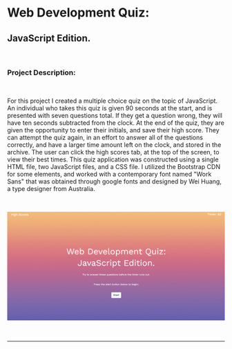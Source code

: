 # Web Development Quiz:
## JavaScript Edition. 

&nbsp;





### Project Description:

&nbsp;

For this project I created a multiple choice quiz on the topic of JavaScript. An individual who takes this quiz is given 90 seconds at the start, and is presented with seven questions total. If they get a question wrong, they will have ten seconds subtracted from the clock. At the end of the quiz, they are given the opportunity to enter their initials, and save their high score. They can attempt the quiz again, in an effort to answer all of the questions correctly, and have a larger time amount left on the clock, and stored in the archive. The user can click the high scores tab, at the top of the screen, to view their best times. This quiz application was constructed using a single HTML file, two JavaScript files, and a CSS file. I utilized the Bootstrap CDN for some elements, and worked with a contemporary font named "Work Sans" that was obtained through google fonts and designed by Wei Huang, a type designer from Australia. 






&nbsp;

![JavaScript Quiz](javascript_quiz.jpg)







&nbsp;

-------------------